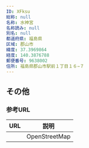 ```yaml
---
ID: XFksu
総称: null
名称: 水神宮
名称読み: null
別名: null
都道府県: 福島県
区域: 郡山市
緯度: 37.3969864
経度: 140.3876788
郵便番号: 9638002
住所: 福島県郡山市駅前１丁目１６−７
---
```


## その他

### 参考URL

| URL | 説明          |
| --- | ------------- |
|     | OpenStreetMap |
